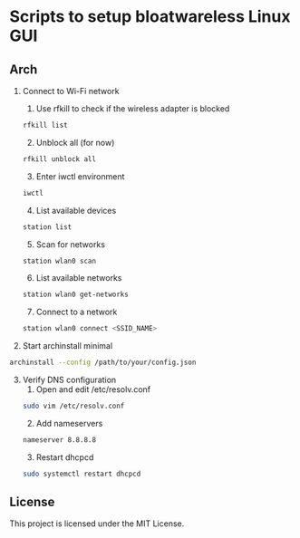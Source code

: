 # Scripts to setup bloatwareless Linux GUI

## Arch
1. Connect to Wi-Fi network
   1. Use rfkill to check if the wireless adapter is blocked
   ```bash
   rfkill list
   ```
   2. Unblock all (for now)
   ```bash
   rfkill unblock all
   ```
   3. Enter iwctl environment
   ```bash
   iwctl
   ```
   4. List available devices
   ```bash
   station list
   ```
   5. Scan for networks
   ```bash
   station wlan0 scan
   ```
   6. List available networks
   ```bash
   station wlan0 get-networks
   ```
   7. Connect to a network
   ```bash
   station wlan0 connect <SSID_NAME>
   ```
  
2. Start archinstall minimal
```bash
archinstall --config /path/to/your/config.json
```

3. Verify DNS configuration
   1. Open and edit /etc/resolv.conf
   ```bash
   sudo vim /etc/resolv.conf
   ```
   2. Add nameservers
   ```bash
   nameserver 8.8.8.8
   ```
   3. Restart dhcpcd
   ```bash
   sudo systemctl restart dhcpcd
   ```
## License
This project is licensed under the MIT License.

